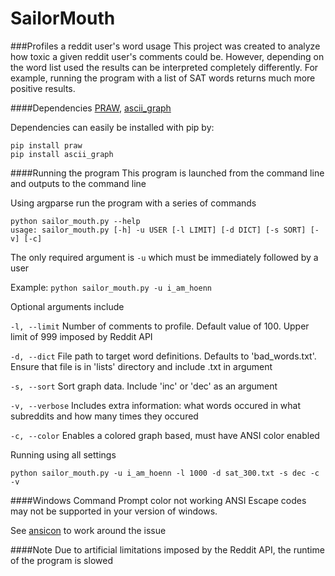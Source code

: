 # SailorMouth
###Profiles a reddit user's word usage
This project was created to analyze how toxic a given reddit user's comments could be. However, depending on the word list used the results can be interpreted completely differently. For example, running the program with a list of SAT words returns much more positive results.

####Dependencies
[PRAW](https://github.com/praw-dev/praw), [ascii_graph](https://github.com/kakwa/py-ascii-graph)

Dependencies can easily be installed with pip by:
```
pip install praw
pip install ascii_graph
```

####Running the program
This program is launched from the command line and outputs to the command line

Using argparse run the program with a series of commands
```
python sailor_mouth.py --help
usage: sailor_mouth.py [-h] -u USER [-l LIMIT] [-d DICT] [-s SORT] [-v] [-c]
```
The only required argument is ```-u``` which must be immediately followed by a user

Example: ```python sailor_mouth.py -u i_am_hoenn```

Optional arguments include

```-l, --limit``` Number of comments to profile. Default value of 100. Upper limit of 999 imposed by Reddit API

```-d, --dict``` File path to target word definitions. Defaults to 'bad_words.txt'. Ensure that file is in 'lists' directory and include .txt in argument

```-s, --sort``` Sort graph data. Include 'inc' or 'dec' as an argument

```-v, --verbose``` Includes extra information: what words occured in what subreddits and how many times they occured

```-c, --color``` Enables a colored graph based, must have ANSI color enabled


Running using all settings
```
python sailor_mouth.py -u i_am_hoenn -l 1000 -d sat_300.txt -s dec -c -v
```

####Windows Command Prompt color not working
ANSI Escape codes may not be supported in your version of windows. 

See [ansicon](https://github.com/adoxa/ansicon) to work around the issue

####Note
Due to artificial limitations imposed by the Reddit API, the runtime of the program is slowed
